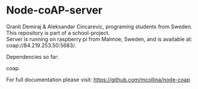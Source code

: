# Node-coAP-server
Granit Demiraj & Aleksandar Cincarevic, programing students from Sweden. 
This repository is part of a school-project.  
Server is running on raspberry pi from Malmoe, Sweden, and is available at: coap://84.219.253.50:5683/.



Dependencies so far: 

coap.

For full documentation please visit: https://github.com/mcollina/node-coap

